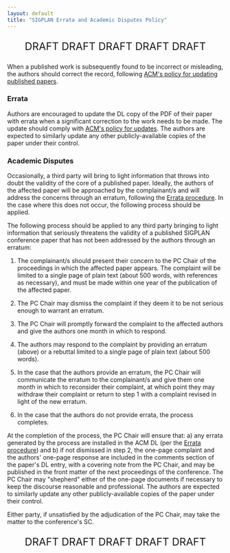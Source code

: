 ```yaml
---
layout: default
title: "SIGPLAN Errata and Academic Disputes Policy"
---
```


<p style="text-align: center; font-size: x-large;">DRAFT DRAFT DRAFT DRAFT DRAFT</p>

<!-- BCP: Is this still a draft?? It does not seem to have changed  -->
<!-- since 2017! -->
<!-- AF: I could not find where this is linked on the main page. I think 
     this should be discussed, because I am not sure how it fits with 
     the broader ACM policy. -->


When a published work is subsequently found to be incorrect or
misleading, the authors should correct the record, following [ACM's
policy for updating published
papers](http://www.acm.org/publications/policies/copyright-policy#fixity%20works).

### Errata

Authors are encouraged to update the DL copy of the PDF of their paper
with errata when a significant correction to the work needs to be
made.  The update should comply with [ACM's policy for
updates](http://www.acm.org/publications/policies/copyright-policy#fixity%20works).
The authors are expected to similarly update any other
publicly-available copies of the paper under their control.

### Academic Disputes

Occasionally, a third party will bring to light information that
throws into doubt the validity of the core of a published paper.
Ideally, the authors of the affected paper will be approached by the
complainant/s and will address the concerns through an erratum,
following the [Errata procedure](#errata).  In the case where this
does not occur, the following process should be applied.

The following process should be applied to any third party bringing to
light information that seriously threatens the validity of a published
SIGPLAN conference paper that has not been addressed by the authors
through an erratum:

 1. The complainant/s should present their concern to the PC Chair of
 the proceedings in which the affected paper appears.  The complaint
 will be limited to a single page of plain text (about 500 words, with
 references as necessary), and must be made within one year of the
 publication of the affected paper.

 2. The PC Chair may dismiss the complaint if they deem it to be not
 serious enough to warrant an erratum.

 3. The PC Chair will promptly forward the complaint to the affected
 authors and give the authors one month in which to respond.

 4. The authors may respond to the complaint by providing an erratum
 (above) or a rebuttal limited to a single page of plain text (about
 500 words).

 5. In the case that the authors provide an erratum, the PC Chair will
 communicate the erratum to the complainant/s and give them one month
 in which to reconsider their complaint, at which point they may
 withdraw their complaint or return to step 1 with a complaint revised
 in light of the new erratum.

 6. In the case that the authors do not provide errata, the process
 completes.

At the completion of the process, the PC Chair will ensure that: a)
any errata generated by the process are installed in the ACM DL (per
the [Errata procedure](#errata)) and b) if not dismissed in step 2,
the one-page complaint and the authors' one-page response are included
in the comments section of the paper's DL entry, with a covering note
from the PC Chair, and may be published in the front matter of the
next proceedings of the conference. The PC Chair may "shepherd"
either of the one-page documents if necessary to keep the discourse
reasonable and professional. The authors are expected to similarly
update any other publicly-available copies of the paper under their
control.

Either party, if unsatisfied by the adjudication of the PC Chair, may
take the matter to the conference's SC.

<p style="text-align: center; font-size: x-large;">DRAFT DRAFT DRAFT DRAFT DRAFT</p>
